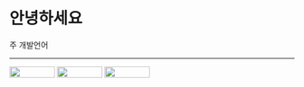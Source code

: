 # 안녕하세요
주 개발언어
<hr>

<img width=80 height=20 src="https://img.shields.io/badge/python-3670AB?style=for-the-badge&logo=python&logoColor=FFFFFF">
<img width=80 height=20 src="https://img.shields.io/badge/javascript-%23323330.svg?style=for-the-badge&logo=javascript&logoColor=%23F7DF1E">
<img width=80 height=20 src="https://img.shields.io/badge/SpringBoot%23323330.svg?style=for-the-badge&logo=javascript&logoColor=%23F7DF1E">
